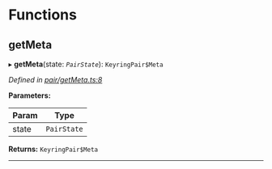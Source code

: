 

# Functions

<a id="getmeta"></a>

##  getMeta

▸ **getMeta**(state: *`PairState`*): `KeyringPair$Meta`

*Defined in [pair/getMeta.ts:8](https://github.com/polkadot-js/common/blob/67f66a3/packages/keyring/src/pair/getMeta.ts#L8)*

**Parameters:**

| Param | Type |
| ------ | ------ |
| state | `PairState` |

**Returns:** `KeyringPair$Meta`

___

